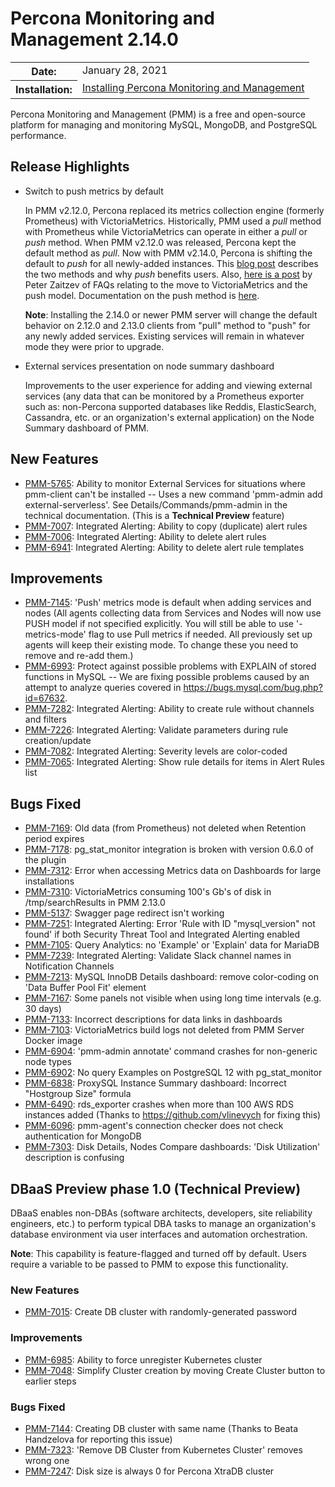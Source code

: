 # Percona Monitoring and Management 2.14.0

<table class="docutils field-list" frame="void" rules="none">
  <colgroup>
    <col class="field-name">
    <col class="field-body">
  </colgroup>
  <tbody valign="top">
    <tr class="field-odd field">
      <th class="field-name">Date:</th>
      <td class="field-body">January 28, 2021</td>
    </tr>
    <tr class="field-even field">
      <th class="field-name">Installation:</th>
      <td class="field-body">
        <a class="reference external" href="https://www.percona.com/software/pmm/quickstart">Installing Percona Monitoring and Management</a></td>
    </tr>
  </tbody>
</table>

Percona Monitoring and Management (PMM) is a free and open-source platform for managing and monitoring MySQL, MongoDB, and PostgreSQL performance.

## Release Highlights

- Switch to push metrics by default

    In PMM v2.12.0, Percona replaced its metrics collection engine (formerly Prometheus) with VictoriaMetrics. Historically, PMM used a *pull* method with Prometheus while VictoriaMetrics can operate in either a *pull* or *push* method. When PMM v2.12.0 was released, Percona kept the default method as *pull*. Now with PMM v2.14.0, Percona is shifting the default to *push* for all newly-added instances. This [blog post](https://www.percona.com/blog/2020/12/01/foiled-by-the-firewall-a-tale-of-transition-from-prometheus-to-victoriametrics/) describes the two methods and why *push* benefits users. Also, [here is a post](https://www.percona.com/blog/2020/12/16/percona-monitoring-and-management-migration-from-prometheus-to-victoriametrics-faq/) by Peter Zaitzev of FAQs relating to the move to VictoriaMetrics and the push model. Documentation on the push method is [here](https://www.percona.com/doc/percona-monitoring-and-management/2.x/details/victoria-metrics.html).

    **Note**: Installing the 2.14.0 or newer PMM server will change the default behavior on 2.12.0 and 2.13.0 clients from "pull" method to "push" for any newly added services. Existing services will remain in whatever mode they were prior to upgrade.

- External services presentation on node summary dashboard

    Improvements to the user experience for adding and viewing external services (any data that can be monitored by a Prometheus exporter such as: non-Percona supported databases like Reddis, ElasticSearch, Cassandra, etc. or an organization's external application) on the Node Summary dashboard of PMM.


## New Features

* [PMM-5765](https://jira.percona.com/browse/PMM-5765): Ability to monitor External Services for situations where pmm-client can't be installed -- Uses a new command 'pmm-admin add external-serverless'. See Details/Commands/pmm-admin in the technical documentation. (This is a **Technical Preview** feature)
* [PMM-7007](https://jira.percona.com/browse/PMM-7007): Integrated Alerting: Ability to copy (duplicate) alert rules
* [PMM-7006](https://jira.percona.com/browse/PMM-7006): Integrated Alerting: Ability to delete alert rules
* [PMM-6941](https://jira.percona.com/browse/PMM-6941): Integrated Alerting: Ability to delete alert rule templates



## Improvements

* [PMM-7145](https://jira.percona.com/browse/PMM-7145): 'Push' metrics mode is default when adding services and nodes (All agents collecting data from Services and Nodes will now use PUSH model if not specified explicitly. You will still be able to use '-metrics-mode' flag to use Pull metrics if needed. All previously set up agents will keep their existing mode. To change these you need to remove and re-add them.)
* [PMM-6993](https://jira.percona.com/browse/PMM-6993): Protect against possible problems with EXPLAIN of stored functions in MySQL -- We are fixing possible problems caused by an attempt to analyze queries covered in <https://bugs.mysql.com/bug.php?id=67632>.
* [PMM-7282](https://jira.percona.com/browse/PMM-7282): Integrated Alerting: Ability to create rule without channels and filters
* [PMM-7226](https://jira.percona.com/browse/PMM-7226): Integrated Alerting: Validate parameters during rule creation/update
* [PMM-7082](https://jira.percona.com/browse/PMM-7082): Integrated Alerting: Severity levels are color-coded
* [PMM-7065](https://jira.percona.com/browse/PMM-7065): Integrated Alerting: Show rule details for items in Alert Rules list



## Bugs Fixed

* [PMM-7169](https://jira.percona.com/browse/PMM-7169): Old data (from Prometheus) not deleted when Retention period expires
* [PMM-7178](https://jira.percona.com/browse/PMM-7178): pg_stat_monitor integration is broken with version 0.6.0 of the plugin
* [PMM-7312](https://jira.percona.com/browse/PMM-7312): Error when accessing Metrics data on Dashboards for large installations
* [PMM-7310](https://jira.percona.com/browse/PMM-7310): VictoriaMetrics consuming 100's Gb's of disk in /tmp/searchResults in PMM 2.13.0
* [PMM-5137](https://jira.percona.com/browse/PMM-5137): Swagger page redirect isn't working
* [PMM-7251](https://jira.percona.com/browse/PMM-7251): Integrated Alerting: Error 'Rule with ID "mysql_version" not found' if both Security Threat Tool and Integrated Alerting enabled
* [PMM-7105](https://jira.percona.com/browse/PMM-7105): Query Analytics: no 'Example' or 'Explain' data for MariaDB
* [PMM-7239](https://jira.percona.com/browse/PMM-7239): Integrated Alerting: Validate Slack channel names in Notification Channels
* [PMM-7213](https://jira.percona.com/browse/PMM-7213): MySQL InnoDB Details dashboard: remove color-coding on 'Data Buffer Pool Fit' element
* [PMM-7167](https://jira.percona.com/browse/PMM-7167): Some panels not visible when using long time intervals (e.g. 30 days)
* [PMM-7133](https://jira.percona.com/browse/PMM-7133): Incorrect descriptions for data links in dashboards
* [PMM-7103](https://jira.percona.com/browse/PMM-7103): VictoriaMetrics build logs not deleted from PMM Server Docker image
* [PMM-6904](https://jira.percona.com/browse/PMM-6904): 'pmm-admin annotate' command crashes for non-generic node types
* [PMM-6902](https://jira.percona.com/browse/PMM-6902): No query Examples on PostgreSQL 12 with pg_stat_monitor
* [PMM-6838](https://jira.percona.com/browse/PMM-6838): ProxySQL Instance Summary dashboard: Incorrect "Hostgroup Size" formula
* [PMM-6490](https://jira.percona.com/browse/PMM-6490): rds_exporter crashes when more than 100 AWS RDS instances added (Thanks to <https://github.com/vlinevych> for fixing this)
* [PMM-6096](https://jira.percona.com/browse/PMM-6096): pmm-agent's connection checker does not check authentication for MongoDB
* [PMM-7303](https://jira.percona.com/browse/PMM-7303): Disk Details, Nodes Compare dashboards: 'Disk Utilization' description is confusing


## DBaaS Preview phase 1.0 (Technical  Preview)

DBaaS enables non-DBAs (software architects, developers, site reliability engineers, etc.) to perform typical DBA tasks to manage an organization's database environment via user interfaces and automation orchestration.

**Note**: This capability is feature-flagged and turned off by default. Users require a variable to be passed to PMM to expose this functionality.

### New Features

* [PMM-7015](https://jira.percona.com/browse/PMM-7015): Create DB cluster with randomly-generated password

### Improvements

* [PMM-6985](https://jira.percona.com/browse/PMM-6985): Ability to force unregister Kubernetes cluster
* [PMM-7048](https://jira.percona.com/browse/PMM-7048): Simplify Cluster creation by moving Create Cluster button to earlier steps

### Bugs Fixed

* [PMM-7144](https://jira.percona.com/browse/PMM-7144): Creating DB cluster with same name (Thanks to Beata Handzelova for reporting this issue)
* [PMM-7323](https://jira.percona.com/browse/PMM-7323): 'Remove DB Cluster from Kubernetes Cluster' removes wrong one
* [PMM-7247](https://jira.percona.com/browse/PMM-7247): Disk size is always 0 for Percona XtraDB cluster
